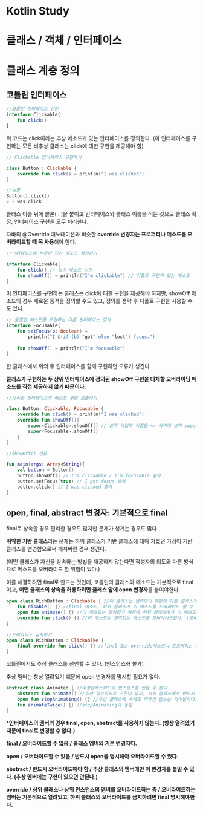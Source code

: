 # Kotlin Study

# 클래스 / 객체 / 인터페이스



# 클래스 계층 정의

## 코틀린 인터페이스

```kotlin
//코틀린 인터페이스 선언
interface Clickable{
    fun click()
}
```

위 코드는 click이라는 추상 메소드가 있는 인터페이스를 정의한다. (이 인터페이스를 구현하는 모든 비추상 클래스는 click에 대한 구현을 제공해야 함)



```kotlin
// Clickable 인터페이스 구현하기

class Button : Clickable {
    override fun click() = println("I was clicked")
}

//실향
Button().click()
> I was click
```

클래스 이름 뒤에 콜론( : )을 붙이고 인터페이스와 클래스 이름을 적는 것으로 클래스 확장, 인터페이스 구현을 모두 처리한다.



자바의 @Override 애노테이션과 비슷한 **override 변경자는 프로퍼티나 메소드를 오버라이드할 때 꼭 사용**해야 한다.



```kotlin
//인터페이스에 본문이 있는 메소드 정의하기

interface Clickable{
    fun click() // 일반 메소드 선언
    fun showOff() = println("I'm clickable") // 디폴트 구현이 있는 메소드
}
```

이 인터페이스를 구현하는 클래스는 click에 대한 구현을 제공해야 하지만, showOff 메소드의 경우 새로운 동적을 정의할 수도 있고, 정의를 생략 후 디폴트 구현을 사용할 수도 있다.



```kotlin
// 동일한 메소드를 구현하는 다른 인터페이스 정의
interface Focusable{
    fun setFocus(b: Boolean) = 
    	println("I &(if (b) "got" else "lost") focus.")
    
    fun showOff() = println("I'm focusable")
}
```

한 클래스에서 위의 두 인터페이스를 함께 구현하면 오류가 생긴다.

**클래스가 구현하는 두 상위 인터페이스에 정의된 showOff 구현을 대체할 오버라이딩 메소드를 직접 제공하지 않기 때문이다.**



```kotlin
//상속한 인터페이스의 메소드 구현 호출하기

class Button: Clickable, Focusable {
    override fun click() = println("I was clicked")
    override fun showOff(){
        super<Clickable>.showOff() // 상위 타입의 이름을 <> 사이에 넣어 super를 지정하면 어떤 상위 타입의 멤버 메소드를 호출할지 지정할 수 있다.
        super<Focusable>.showOff()
    }
}
```

```kotlin
//showOff() 검증

fun main(args: Array<String){
    val button = Button()
    button.showOff() // I'm clickable / I'm focusable 출력
    button.setFocus(true) // I got focus 출력
    button.click() // I was clicked 출력
}
```



## open, final, abstract 변경자: 기본적으로 final

final로 상속할 경우 편리한 경우도 많지만 문제가 생기는 경우도 많다.

**취약한 기반 클래스**라는 문제는 하위 클래스가 기반 클래스에 대해 가졌던 가정이 기반 클래스를 변경함으로써 깨져버린 경우 생긴다.

(어떤 클래스가 자신을 상속하는 방법을 제공하지 않는다면 작성자의 의도와 다른 방식으로 메소드를 오버라이드 할 위험이 있다.)



이를 해결하려면 final로 만드는 것인데, 코틀린의 클래스와 메소드는 기본적으로 final 이고, **어떤 클래스의 상속을 허용하려면 클래스 앞에 open 변경자**를 붙여야한다.



```kotlin
open class RichButton : Clickable { //이 클래스는 열려있기 때문에 다른 클래스가 상속할 수 있다.
    fun disable() {} //final 메소드, 하위 클래스가 이 메소드를 오버라이드 할 수 없다.
    open fun animate() {} //이 메소드는 열려있기 때문에 하위 클래스에서 이 메소드를 오버라이드해도 된다.
    override fun click() {} //이 메소드는 열려있는 메소드를 오버라이드한다. (오버라이드 한 메소드는 기본적으로 열려있다.)
}
```



```kotlin
//오버라이드 금지하기
open class RichButton : Clickablke {
    final override fun click() {} //final 없는 override메소드나 프로퍼티는 기본적으로 열려있다.
}
```



코틀린에서도 추상 클래스를 선언할 수 있다. (인스턴스화 불가) 

추상 멤버는 항상 열려있기 떄문에 open 변경자를 명시할 필요가 없다.

```kotlin
abstract class Animated { //추상클래스이므로 인스턴스를 만들 수 없다.
    abstract fun animate() //추상 함수이므로 구현이 없고, 하위 클래스에서 반드시 오버라이드 해야한다.
   	open fun stopAnimating() {} //추상 클래스에 속해도 비추상 함수는 파이널이다. (open으로 오버라이드를 허용할 수 있다.)
    fun animateTwice() {} //stopAnimating과 동일
}
```



***인터페이스의 멤버의 경우 final, open, abstract를 사용하지 않는다. (항상 열려있기 때문에 final로 변경할 수 없다.)**



**final /  오버라이드할 수 없음  /  클래스 멤버의 기본 변경자다.**

**open / 오버라이드할 수 있음 / 반드시 open을 명시해야 오버라이드할 수 있다.**

**abstract / 반드시 오버라이드해야 함 / 추상 클래스의 멤버에만 이 변경자를 붙일 수 있다. (추상 멤버에는 구현이 있으면 안된다.)**

**override / 상위 클래스나 상위 인스턴스의 멤버를 오버라이드하는 중 / 오버라이드하는 멤버는 기본적으로 열려있고, 하위 클래스의 오버라이드를 금지하려면 final 명시해야한다.**
